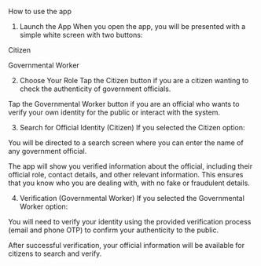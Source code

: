 How to use the app
1. Launch the App
When you open the app, you will be presented with a simple white screen with two buttons:

Citizen

Governmental Worker

2. Choose Your Role
Tap the Citizen button if you are a citizen wanting to check the authenticity of government officials.

Tap the Governmental Worker button if you are an official who wants to verify your own identity for the public or interact with the system.

3. Search for Official Identity (Citizen)
If you selected the Citizen option:

You will be directed to a search screen where you can enter the name of any government official.

The app will show you verified information about the official, including their official role, contact details, and other relevant information. This ensures that you know who you are dealing with, with no fake or fraudulent details.

4. Verification (Governmental Worker)
If you selected the Governmental Worker option:

You will need to verify your identity using the provided verification process (email and phone OTP) to confirm your authenticity to the public.

After successful verification, your official information will be available for citizens to search and verify.

